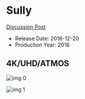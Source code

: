 # Sully

[Discussion Post](https://www.avsforum.com/threads/bass-eq-for-filtered-movies.2995212/post-58317180)

* Release Date: 2016-12-20
* Production Year: 2016

## 4K/UHD/ATMOS

![img 0](https://i.imgur.com/20QPc3X.jpg)

![img 1](https://i.imgur.com/LtUNtFC.png)

